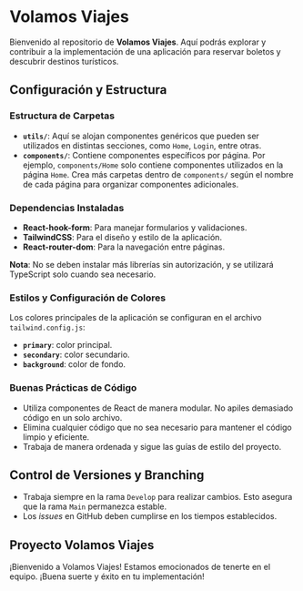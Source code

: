 # Volamos Viajes

Bienvenido al repositorio de **Volamos Viajes**. Aquí podrás explorar y contribuir a la implementación de una aplicación para reservar boletos y descubrir destinos turísticos.

## Configuración y Estructura

### Estructura de Carpetas
- **`utils/`**: Aquí se alojan componentes genéricos que pueden ser utilizados en distintas secciones, como `Home`, `Login`, entre otras.
- **`components/`**: Contiene componentes específicos por página. Por ejemplo, `components/Home` solo contiene componentes utilizados en la página `Home`. Crea más carpetas dentro de `components/` según el nombre de cada página para organizar componentes adicionales.

### Dependencias Instaladas
- **React-hook-form**: Para manejar formularios y validaciones.
- **TailwindCSS**: Para el diseño y estilo de la aplicación.
- **React-router-dom**: Para la navegación entre páginas.

**Nota**: No se deben instalar más librerías sin autorización, y se utilizará TypeScript solo cuando sea necesario.

### Estilos y Configuración de Colores
Los colores principales de la aplicación se configuran en el archivo `tailwind.config.js`:
- **`primary`**: color principal.
- **`secondary`**: color secundario.
- **`background`**: color de fondo.

### Buenas Prácticas de Código
- Utiliza componentes de React de manera modular. No apiles demasiado código en un solo archivo.
- Elimina cualquier código que no sea necesario para mantener el código limpio y eficiente.
- Trabaja de manera ordenada y sigue las guías de estilo del proyecto.

## Control de Versiones y Branching
- Trabaja siempre en la rama `Develop` para realizar cambios. Esto asegura que la rama `Main` permanezca estable.
- Los *issues* en GitHub deben cumplirse en los tiempos establecidos.

## Proyecto Volamos Viajes
¡Bienvenido a Volamos Viajes! Estamos emocionados de tenerte en el equipo. ¡Buena suerte y éxito en tu implementación!
